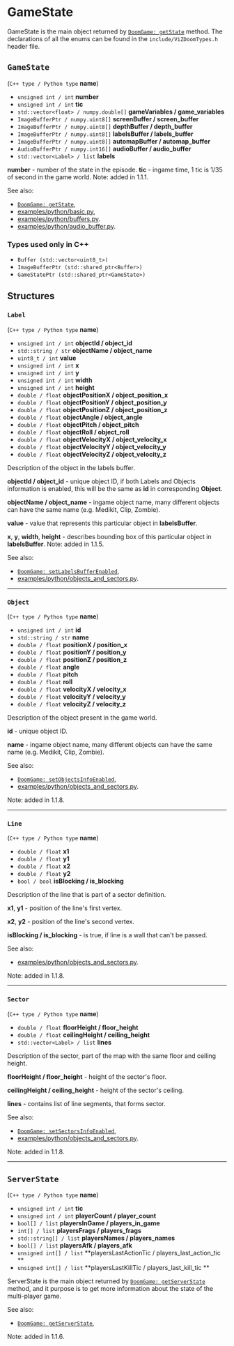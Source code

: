 # GameState

GameState is the main object returned by [`DoomGame: getState`](./doomGame.md#getstate) method.
The declarations of all the enums can be found in the `include/ViZDoomTypes.h` header file.


## `GameState`
(`C++ type / Python type` **name**)

- `unsigned int / int` **number**
- `unsigned int / int` **tic**
- `std::vector<float> / numpy.double[]` **gameVariables / game_variables**
- `ImageBufferPtr / numpy.uint8[]`  **screenBuffer / screen_buffer**
- `ImageBufferPtr / numpy.uint8[]`  **depthBuffer / depth_buffer**
- `ImageBufferPtr / numpy.uint8[]`  **labelsBuffer / labels_buffer**
- `ImageBufferPtr / numpy.uint8[]`  **automapBuffer / automap_buffer**
- `AudioBufferPtr / numpy.int16[]` **audioBuffer / audio_buffer**
- `std::vector<Label> / list`  **labels**

**number** - number of the state in the episode.
**tic** - ingame time, 1 tic is 1/35 of second in the game world. Note: added in 1.1.1.

See also:
- [`DoomGame: getState`](./doomGame.md#getstate),
- [examples/python/basic.py](https://github.com/Farama-Foundation/ViZDoom/tree/master/examples/python/basic.py),
- [examples/python/buffers.py](https://github.com/Farama-Foundation/ViZDoom/tree/master/examples/python/buffers.py).
- [examples/python/audio_buffer.py](https://github.com/Farama-Foundation/ViZDoom/tree/master/examples/python/audio_buffer.py).



### Types used only in C++

- `Buffer (std::vector<uint8_t>)`
- `ImageBufferPtr (std::shared_ptr<Buffer>)`
- `GameStatePtr (std::shared_ptr<GameState>)`


## Structures


### `Label`
(`C++ type / Python type` **name**)

- `unsigned int / int` **objectId / object_id**
- `std::string / str` **objectName / object_name**
- `uint8_t / int` **value**
- `unsigned int / int` **x**
- `unsigned int / int` **y**
- `unsigned int / int` **width**
- `unsigned int / int` **height**
- `double / float` **objectPositionX / object_position_x**
- `double / float` **objectPositionY / object_position_y**
- `double / float` **objectPositionZ / object_position_z**
- `double / float` **objectAngle / object_angle**
- `double / float` **objectPitch / object_pitch**
- `double / float` **objectRoll / object_roll**
- `double / float` **objectVelocityX / object_velocity_x**
- `double / float` **objectVelocityY / object_velocity_y**
- `double / float` **objectVelocityZ / object_velocity_z**


Description of the object in the labels buffer.

**objectId / object_id** - unique object ID, if both Labels and Objects information is enabled, this will be the same as **id** in corresponding **Object**.

**objectName / object_name** - ingame object name, many different objects can have the same name (e.g. Medikit, Clip, Zombie).

**value** - value that represents this particular object in **labelsBuffer**.

**x**, **y**, **width**, **height** - describes bounding box of this particular object in **labelsBuffer**. Note: added in 1.1.5.


See also:
- [`DoomGame: setLabelsBufferEnabled`](./doomGame.md#setlabelsbufferenabled),
- [examples/python/objects_and_sectors.py](https://github.com/Farama-Foundation/ViZDoom/tree/master/examples/python/labels_buffer.py).


---
### `Object`
(`C++ type / Python type` **name**)

- `unsigned int / int` **id**
- `std::string / str` **name**
- `double / float` **positionX / position_x**
- `double / float` **positionY / position_y**
- `double / float` **positionZ / position_z**
- `double / float` **angle**
- `double / float` **pitch**
- `double / float` **roll**
- `double / float` **velocityX / velocity_x**
- `double / float` **velocityY / velocity_y**
- `double / float` **velocityZ / velocity_z**

Description of the object present in the game world.

**id** - unique object ID.

**name** - ingame object name, many different objects can have the same name (e.g. Medikit, Clip, Zombie).

See also:
- [`DoomGame: setObjectsInfoEnabled`](./doomGame.md#setsectorsinfoenabled),
- [examples/python/objects_and_sectors.py](https://github.com/Farama-Foundation/ViZDoom/tree/master/examples/python/objects_and_sectors.py).

Note: added in 1.1.8.


---
### `Line`
(`C++ type / Python type` **name**)

- `double / float` **x1**
- `double / float` **y1**
- `double / float` **x2**
- `double / float` **y2**
- `bool / bool` **isBlocking / is_blocking**

Description of the line that is part of a sector definition.

**x1**, **y1** - position of the line's first vertex.

**x2**, **y2** - position of the line's second vertex.

**isBlocking / is_blocking** - is true, if line is a wall that can't be passed.

See also:
- [examples/python/objects_and_sectors.py](https://github.com/Farama-Foundation/ViZDoom/tree/master/examples/python/objects_and_sectors.py).

Note: added in 1.1.8.


---
### `Sector`
(`C++ type / Python type` **name**)

- `double / float` **floorHeight / floor_height**
- `double / float` **ceilingHeight / ceiling_height**
- `std::vector<Label> / list` **lines**

Description of the sector, part of the map with the same floor and ceiling height.

**floorHeight / floor_height** - height of the sector's floor.

**ceilingHeight / ceiling_height** - height of the sector's ceiling.

**lines** - contains list of line segments, that forms sector.

See also:
- [`DoomGame: setSectorsInfoEnabled`](./doomGame.md#setsectorsinfoenabled),
- [examples/python/objects_and_sectors.py](https://github.com/Farama-Foundation/ViZDoom/tree/master/examples/python/objects_and_sectors.py).

Note: added in 1.1.8.


---
## `ServerState`
(`C++ type / Python type` **name**)

- `unsigned int / int` **tic**
- `unsigned int / int` **playerCount / player_count**
- `bool[] / list` **playersInGame / players_in_game**
- `int[] / list` **playersFrags / players_frags**
- `std::string[] / list` **playersNames / players_names**
- `bool[] / list` **playersAfk / players_afk**
- `unsigned int[] / list` **playersLastActionTic / players_last_action_tic **
- `unsigned int[] / list` **playersLastKillTic / players_last_kill_tic **

ServerState is the main object returned by [`DoomGame: getServerState`](./doomGame.md#getserverstate) method, and it purpose is to get more information about the state of the multi-player game.

See also:
- [`DoomGame: getServerState`](./doomGame.md#getserverstate),

Note: added in 1.1.6.
